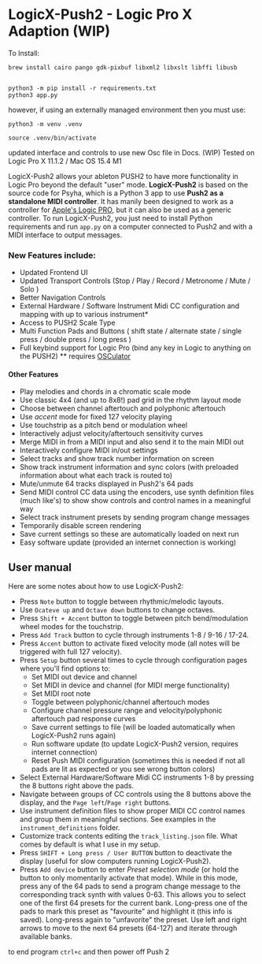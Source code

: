 # LogicX-Push2 - Logic Pro X Adaption (WIP)
To Install:
```
brew install cairo pango gdk-pixbuf libxml2 libxslt libffi libusb


python3 -m pip install -r requirements.txt
python3 app.py

```

however, if using an externally managed environment then you must use:
```
python3 -m venv .venv

source .venv/bin/activate

```

updated interface and controls to use new Osc file in Docs.   (WIP)
Tested on Logic Pro X 11.1.2 / Mac OS 15.4 M1


LogicX-Push2 allows your ableton PUSH2 to have more functionality in Logic Pro beyond the default "user" mode.
**LogicX-Push2** is based on the source code for Psyha, which  is a Python 3 app to use **Push2 as a standalone MIDI controller**. It has manily been designed to work as a controller for [Apple's Logic PRO](https://www.apple.com/logic-pro/), but it can also be used as a generic controller. To run LogicX-Push2, you just need to install Python requirements and run `app.py` on a computer connected to Push2 and with a MIDI interface to output messages.

### New Features include:
* Updated Frontend UI
* Updated Transport Controls (Stop / Play / Record / Metronome / Mute / Solo )
* Better Navigation Controls
* External Hardware / Software Instrument Midi CC configuration and mapping with up to various instrument*
* Access to PUSH2 Scale Type
* Multi Function Pads and Buttons ( shift state / alternate state / single press / double press / long press )
* Full keybind support for Logic Pro (bind any key in Logic to anything on the PUSH2) ** requires [OSCulator](https://osculator.net/) 

#### Other Features
* Play melodies and chords in a chromatic scale mode
* Use classic 4x4 (and up to 8x8!) pad grid in the rhythm layout mode
* Choose between channel aftertouch and polyphonic aftertouch
* Use *accent* mode for fixed 127 velocity playing
* Use touchstrip as a pitch bend or modulation wheel
* Interactively adjust velocity/aftertouch sensitivity curves
* Merge MIDI in from a MIDI input and also send it to the main MIDI out
* Interactively configure MIDI in/out settings
* Select tracks and show track number information on screen
* Show track instrument information and sync colors (with preloaded information about what each track is routed to)
* Mute/unmute 64 tracks displayed in Push2's 64 pads
* Send MIDI control CC data using the encoders, use synth definition files (much like's) to show show controls and control names in a meaningful way
* Select track instrument presets by sending program change messages
* Temporarily disable screen rendering
* Save current settings so these are automatically loaded on next run
* Easy software update (provided an internet connection is working)


## User manual

Here are some notes about how to use LogicX-Push2:

* Press `Note` button to toggle between rhythmic/melodic layouts.
* Use `Ocateve up` and `Octave down` buttons to change octaves.
* Press `Shift + Accent` button to toggle between pitch bend/modulation wheel modes for the touchstrip.
* Press `Add Track` button to cycle through instruments 1-8 / 9-16 / 17-24.
* Press `Accent` button to activate fixed velocity mode (all notes will be triggered with full 127 velocity).
* Press `Setup` button several times to cycle through configuration pages where you'll find options to:
    * Set MIDI out device and channel
    * Set MIDI in device and channel (for MIDI merge functionality)
    * Set MIDI root note
    * Toggle between polyphonic/channel aftertouch modes
    * Configure channel pressure range and velocity/polyphonic aftertouch pad response curves
    * Save current settings to file (will be loaded automatically when LogicX-Push2 runs again)
    * Run software update (to update LogicX-Push2 version, requires internet connection)
    * Reset Push MIDI configuration (sometimes this is needed if not all pads are lit as expected or you see wrong button colors)
* Select External Hardware/Software Midi CC instruments 1-8 by pressing the 8 buttons right above the pads.
* Navigate between groups of CC controls using the 8 buttons above the display, and the `Page left`/`Page right` buttons.
* Use instrument definition files to show proper MIDI CC control names and group them in meaningful sections. See examples in the `instrument_definitions` folder.
* Customize track contents editing the `track_listing.json` file. What comes by default is what I use in my setup.
* Press `SHIFT + Long press / User BUTTON` button to deactivate the display (useful for slow computers running LogicX-Push2).
* Press `Add device` button to enter *Preset selection mode* (or hold the button to only momentarily activate that mode). While in this mode, press any of the 64 pads to send a program change message to the corresponding track synth with values 0-63. This allows you to select one of the first 64 presets for the current bank. Long-press one of the pads to mark this preset as "favourite" and highlight it (this info is saved). Long-press again to "unfavorite" the preset. Use left and right arrows to move to the next 64 presets (64-127) and iterate through available banks.

to end program `ctrl+c` and then power off Push 2

